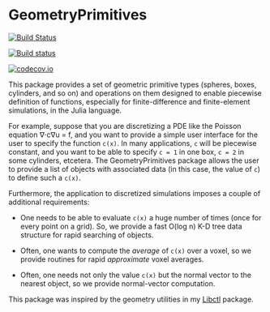 # GeometryPrimitives

[![Build Status](https://travis-ci.org/stevengj/GeometryPrimitives.jl.svg?branch=master)](https://travis-ci.org/stevengj/GeometryPrimitives.jl)

[![Build status](https://ci.appveyor.com/api/projects/status/gfd4tai84q9kdm88?svg=true)](https://ci.appveyor.com/project/StevenGJohnson/geometryprimitives-jl)

[![codecov.io](http://codecov.io/github/stevengj/GeometryPrimitives.jl/coverage.svg?branch=master)](http://codecov.io/github/stevengj/GeometryPrimitives.jl?branch=master)

This package provides a set of geometric primitive types (spheres, boxes,
cylinders, and so on) and operations on them designed to enable piecewise
definition of functions, especially for finite-difference and finite-element
simulations, in the Julia language.

For example, suppose that you are discretizing a PDE like the Poisson
equation ∇⋅c∇u = f, and you want to provide a simple user interface
for the user to specify the function `c(x)`.  In many applications,
`c` will be piecewise constant, and you want to be able to specify
`c = 1` in one box, `c = 2` in some cylinders, etcetera.   The
GeometryPrimitives package allows the user to provide a list of
objects with associated data (in this case, the value of `c`) to
define such a `c(x)`.

Furthermore, the application to discretized simulations imposes a couple
of additional requirements:

* One needs to be able to evaluate `c(x)` a huge number of times (once
  for every point on a grid).  So, we provide a fast O(log n) K-D tree
  data structure for rapid searching of objects.

* Often, one wants to compute the *average* of `c(x)` over a voxel,
  so we provide routines for rapid *approximate* voxel averages.

* Often, one needs not only the value `c(x)` but the normal vector
  to the nearest object, so we provide normal-vector computation.

This package was inspired by the geometry utilities in my
[Libctl](http://ab-initio.mit.edu/wiki/index.php/Libctl) package.
